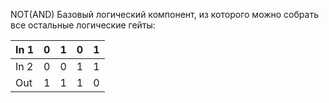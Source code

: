 NOT(AND)
Базовый логический компонент, из которого можно собрать все остальные логические гейты:

| In 1 | 0   | 1   | 0   | 1   |
| ---- | --- | --- | --- | --- |
| In 2 | 0   | 0   | 1   | 1   |
| Out  | 1   | 1   | 1   | 0   |
